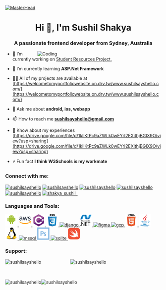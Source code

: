 [![MasterHead](https://indoanalytica.com/static/images/bannerr.gif)](https://welcometomyportfoliowebsite.on.drv.tw/www.sushilsayshello.com/)
<h1 align="center">Hi 👋, I'm Sushil Shakya</h1>
<h3 align="center">A passionate frontend developer from Sydney, Australia</h3>
<img align="right" alt="Coding" width="400" src="https://miro.medium.com/max/1360/0*7Q3yvSIv_t0ioJ-Z.gif">

<!-- <p align="left"> <img src="https://komarev.com/ghpvc/?username=sushilsayshello&label=Profile%20views&color=0e75b6&style=flat" alt="sushilsayshello" /> </p>

<p align="left"> <a href="https://github.com/ryo-ma/github-profile-trophy"><img src="https://github-profile-trophy.vercel.app/?username=sushilsayshello" alt="sushilsayshello" /></a> </p>

<p align="left"> <a href="https://twitter.com/" target="blank"><img src="https://img.shields.io/twitter/follow/?logo=twitter&style=for-the-badge" alt="" /></a> </p> -->

- 🔭 I’m currently working on [Student Resources Project.](https://github.com/sushilsayshello/StudentResourceIncDataSqlServer.git)

- 🌱 I’m currently learning **ASP.Net Framework**

- 👨‍💻 All of my projects are available at [https://welcometomyportfoliowebsite.on.drv.tw/www.sushilsayshello.com/](https://welcometomyportfoliowebsite.on.drv.tw/www.sushilsayshello.com/)

<!-- - 📝 I regularly write articles on [https://welcometomyportfoliowebsite.on.drv.tw/www.sushilsayshello.com/](https://welcometomyportfoliowebsite.on.drv.tw/www.sushilsayshello.com/) -->

- 💬 Ask me about **android, ios, webapp**

- 📫 How to reach me **sushilsayshello@gmail.com**

- 📄 Know about my experiences [https://drive.google.com/file/d/1kllKtPc9aZWLk0wEYrI2EXithjBGlX9O/view?usp=sharing](https://drive.google.com/file/d/1kllKtPc9aZWLk0wEYrI2EXithjBGlX9O/view?usp=sharing)

- ⚡ Fun fact **I think W3Schools is my workmate**

<!-- ### Blogs posts -->
<!-- BLOG-POST-LIST:START -->
<!-- BLOG-POST-LIST:END -->

<h3 align="left">Connect with me:</h3>

<p align="left">
<a href="https://codepen.io/sushilsayshello" target="blank"><img align="center" src="https://raw.githubusercontent.com/rahuldkjain/github-profile-readme-generator/master/src/images/icons/Social/codepen.svg" alt="sushilsayshello" height="30" width="40" /></a>
<a href="https://dev.to/sushilsayshello" target="blank"><img align="center" src="https://raw.githubusercontent.com/rahuldkjain/github-profile-readme-generator/master/src/images/icons/Social/devto.svg" alt="sushilsayshello" height="30" width="40" /></a>
<a href="https://linkedin.com/in/sushilsayshello" target="blank"><img align="center" src="https://raw.githubusercontent.com/rahuldkjain/github-profile-readme-generator/master/src/images/icons/Social/linked-in-alt.svg" alt="sushilsayshello" height="30" width="40" /></a>
<a href="https://codesandbox.com/sushilsayshello" target="blank"><img align="center" src="https://raw.githubusercontent.com/rahuldkjain/github-profile-readme-generator/master/src/images/icons/Social/codesandbox.svg" alt="sushilsayshello" height="30" width="40" /></a>
<a href="https://fb.com/sushilsayshello" target="blank"><img align="center" src="https://raw.githubusercontent.com/rahuldkjain/github-profile-readme-generator/master/src/images/icons/Social/facebook.svg" alt="sushilsayshello" height="30" width="40" /></a>
<a href="https://instagram.com/shakya_sushil_" target="blank"><img align="center" src="https://raw.githubusercontent.com/rahuldkjain/github-profile-readme-generator/master/src/images/icons/Social/instagram.svg" alt="shakya_sushil_" height="30" width="40" /></a>
</p>

<h3 align="left">Languages and Tools:</h3>

<p align="left"> <a href="https://developer.android.com" target="_blank" rel="noreferrer"> <img src="https://raw.githubusercontent.com/devicons/devicon/master/icons/android/android-original-wordmark.svg" alt="android" width="40" height="40"/> </a> <a href="https://aws.amazon.com" target="_blank" rel="noreferrer"> <img src="https://raw.githubusercontent.com/devicons/devicon/master/icons/amazonwebservices/amazonwebservices-original-wordmark.svg" alt="aws" width="40" height="40"/> </a> <a href="https://www.w3schools.com/cs/" target="_blank" rel="noreferrer"> <img src="https://raw.githubusercontent.com/devicons/devicon/master/icons/csharp/csharp-original.svg" alt="csharp" width="40" height="40"/> </a> <a href="https://www.w3schools.com/css/" target="_blank" rel="noreferrer"> <img src="https://raw.githubusercontent.com/devicons/devicon/master/icons/css3/css3-original-wordmark.svg" alt="css3" width="40" height="40"/> </a> <a href="https://www.djangoproject.com/" target="_blank" rel="noreferrer"> <img src="https://cdn.worldvectorlogo.com/logos/django.svg" alt="django" width="40" height="40"/> </a> <a href="https://dotnet.microsoft.com/" target="_blank" rel="noreferrer"> <img src="https://raw.githubusercontent.com/devicons/devicon/master/icons/dot-net/dot-net-original-wordmark.svg" alt="dotnet" width="40" height="40"/> </a> <a href="https://www.figma.com/" target="_blank" rel="noreferrer"> <img src="https://www.vectorlogo.zone/logos/figma/figma-icon.svg" alt="figma" width="40" height="40"/> </a> <a href="https://cloud.google.com" target="_blank" rel="noreferrer"> <img src="https://www.vectorlogo.zone/logos/google_cloud/google_cloud-icon.svg" alt="gcp" width="40" height="40"/> </a> <a href="https://www.w3.org/html/" target="_blank" rel="noreferrer"> <img src="https://raw.githubusercontent.com/devicons/devicon/master/icons/html5/html5-original-wordmark.svg" alt="html5" width="40" height="40"/> </a> <a href="https://www.java.com" target="_blank" rel="noreferrer"> <img src="https://raw.githubusercontent.com/devicons/devicon/master/icons/java/java-original.svg" alt="java" width="40" height="40"/> </a> <a href="https://www.linux.org/" target="_blank" rel="noreferrer"> <img src="https://raw.githubusercontent.com/devicons/devicon/master/icons/linux/linux-original.svg" alt="linux" width="40" height="40"/> </a> <a href="https://www.microsoft.com/en-us/sql-server" target="_blank" rel="noreferrer"> <img src="https://www.svgrepo.com/show/303229/microsoft-sql-server-logo.svg" alt="mssql" width="40" height="40"/> </a> <a href="https://www.photoshop.com/en" target="_blank" rel="noreferrer"> <img src="https://raw.githubusercontent.com/devicons/devicon/master/icons/photoshop/photoshop-line.svg" alt="photoshop" width="40" height="40"/> </a> <a href="https://www.sqlite.org/" target="_blank" rel="noreferrer"> <img src="https://www.vectorlogo.zone/logos/sqlite/sqlite-icon.svg" alt="sqlite" width="40" height="40"/> </a> <a href="https://developer.apple.com/swift/" target="_blank" rel="noreferrer"> <img src="https://raw.githubusercontent.com/devicons/devicon/master/icons/swift/swift-original.svg" alt="swift" width="40" height="40"/> </a> </p>

<h3 align="left">Support:</h3>
<p><a href="https://www.buymeacoffee.com/sushilsayshello"> <img align="left" src="https://cdn.buymeacoffee.com/buttons/v2/default-yellow.png" height="50" width="210" alt="sushilsayshello" /></a><a href="https://ko-fi.com/sushilsayshello"> <img align="left" src="https://cdn.ko-fi.com/cdn/kofi3.png?v=3" height="50" width="210" alt="sushilsayshello" /></a></p><br><br><br>

<p><img align="left" src="https://github-readme-stats.vercel.app/api/top-langs?username=sushilsayshello&show_icons=true&locale=en&layout=compact" alt="sushilsayshello" /></p>

<!-- <p>&nbsp;<img align="center" src="https://github-readme-stats.vercel.app/api?username=sushilsayshello&show_icons=true&locale=en" alt="sushilsayshello" /></p> -->

<p><img align="left" src="https://github-readme-streak-stats.herokuapp.com/?user=sushilsayshello&" alt="sushilsayshello" /></p>
